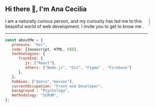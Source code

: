 ## Hi there 👋, I'm Ana Cecilia 

<img align="right" alt="img" src="https://media.giphy.com/media/5Lmn42BCOy99RaGRP7/giphy.gif" width="8%" height="auto" />

I am a naturally curious person, and my curiosity has led me to this beautiful world of web development. I invite you to get to know me .

---

```javascript
const aboutMe = {
   pronouns: "her",
   code: [Javascript, HTML, CSS],
   technologies: {
      frontEnd: {
         js: ["React"],
         others: ["Node.js", "Git", "Figma" , "Firebase"]
      },
   },
   hobbies: ["dance","movies"],
   currentOccupation: "Front-end Developer",
   background : "Psychology",
   methodology: "SCRUM",
};
```
  

     
